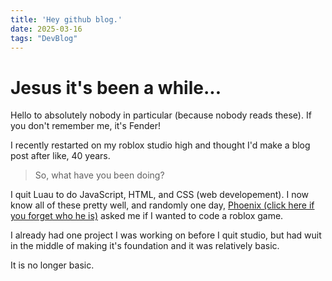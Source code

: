 ```yaml
---
title: 'Hey github blog.'
date: 2025-03-16
tags: "DevBlog"
---
```


# Jesus it's been a while...

Hello to absolutely nobody in particular (because nobody reads these). If you don't remember me, it's Fender!

I recently restarted on my roblox studio high and thought I'd make a blog post after like, 40 years.

> So, what have you been doing?

I quit Luau to do JavaScript, HTML, and CSS (web developement). I now know all of these pretty well, and randomly one day, [Phoenix (click here if you forget who he is)](https://goobismoobis.github.io/GoobisBlog/2024/08/25/FirstDevblog.html#:~:text=on%20with%20my-,IRL%20freind%20Phoenix,-%2C%20an%20online%20friend) asked me if I wanted to code a roblox game.

I already had one project I was working on before I quit studio, but had wuit in the middle of making it's foundation and it was relatively basic.

It is no longer basic.

